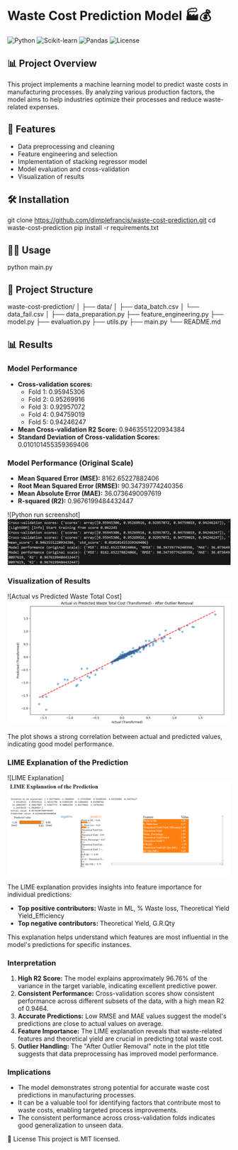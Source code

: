 # Waste Cost Prediction Model 🏭💰

![Python](https://img.shields.io/badge/Python-3.8%2B-blue)
![Scikit-learn](https://img.shields.io/badge/Scikit--learn-Latest-orange)
![Pandas](https://img.shields.io/badge/Pandas-Latest-green)
![License](https://img.shields.io/badge/License-MIT-yellow)

## 📊 Project Overview

This project implements a machine learning model to predict waste costs in manufacturing processes. By analyzing various production factors, the model aims to help industries optimize their processes and reduce waste-related expenses.

## 🚀 Features

- Data preprocessing and cleaning
- Feature engineering and selection
- Implementation of stacking regressor model
- Model evaluation and cross-validation
- Visualization of results

## 🛠️ Installation

git clone https://github.com/dimplefrancis/waste-cost-prediction.git
cd waste-cost-prediction
pip install -r requirements.txt

## 🏃‍♂️ Usage
python main.py

## 📁 Project Structure

waste-cost-prediction/
│
├── data/
│   ├── data_batch.csv
│   └── data_fail.csv
│
├── data_preparation.py
├── feature_engineering.py
├── model.py
├── evaluation.py
├── utils.py
├── main.py
└── README.md

## 📊 Results

### Model Performance

- **Cross-validation scores:**
  - Fold 1: 0.95945306
  - Fold 2: 0.95269916
  - Fold 3: 0.92957072
  - Fold 4: 0.94759019
  - Fold 5: 0.94246247
- **Mean Cross-validation R2 Score:** 0.9463551220934384
- **Standard Deviation of Cross-validation Scores:** 0.010101455359369406

### Model Performance (Original Scale)

- **Mean Squared Error (MSE):** 8162.65227882406
- **Root Mean Squared Error (RMSE):** 90.34739774240356
- **Mean Absolute Error (MAE):** 36.0736490097619
- **R-squared (R2):** 0.9676199484432447

![Python run screenshot]![image](Images/image-1.png)

### Visualization of Results

![Actual vs Predicted Waste Total Cost]![image](Images/image-2.png)

The plot shows a strong correlation between actual and predicted values, indicating good model performance.

### LIME Explanation of the Prediction

![LIME Explanation]![image](Images/image-3.png)

The LIME explanation provides insights into feature importance for individual predictions:

- **Top positive contributors:** Waste in ML, % Waste loss, Theoretical Yield Yield_Efficiency
- **Top negative contributors:** Theoretical Yield, G.R.Qty

This explanation helps understand which features are most influential in the model's predictions for specific instances.

### Interpretation

1. **High R2 Score:** The model explains approximately 96.76% of the variance in the target variable, indicating excellent predictive power.
2. **Consistent Performance:** Cross-validation scores show consistent performance across different subsets of the data, with a high mean R2 of 0.9464.
3. **Accurate Predictions:** Low RMSE and MAE values suggest the model's predictions are close to actual values on average.
4. **Feature Importance:** The LIME explanation reveals that waste-related features and theoretical yield are crucial in predicting total waste cost.
5. **Outlier Handling:** The "After Outlier Removal" note in the plot title suggests that data preprocessing has improved model performance.

### Implications

- The model demonstrates strong potential for accurate waste cost predictions in manufacturing processes.
- It can be a valuable tool for identifying factors that contribute most to waste costs, enabling targeted process improvements.
- The consistent performance across cross-validation folds indicates good generalization to unseen data.

📝 License
This project is MIT licensed.